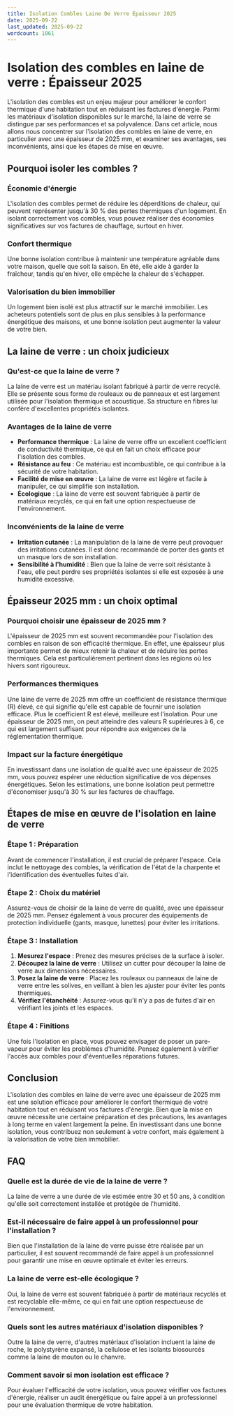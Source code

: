 ```yaml
---
title: Isolation Combles Laine De Verre Épaisseur 2025
date: 2025-09-22
last_updated: 2025-09-22
wordcount: 1061
---
```


# Isolation des combles en laine de verre : Épaisseur 2025

L'isolation des combles est un enjeu majeur pour améliorer le confort thermique d'une habitation tout en réduisant les factures d'énergie. Parmi les matériaux d'isolation disponibles sur le marché, la laine de verre se distingue par ses performances et sa polyvalence. Dans cet article, nous allons nous concentrer sur l'isolation des combles en laine de verre, en particulier avec une épaisseur de 2025 mm, et examiner ses avantages, ses inconvénients, ainsi que les étapes de mise en œuvre.

## Pourquoi isoler les combles ?

### Économie d'énergie

L'isolation des combles permet de réduire les déperditions de chaleur, qui peuvent représenter jusqu'à 30 % des pertes thermiques d'un logement. En isolant correctement vos combles, vous pouvez réaliser des économies significatives sur vos factures de chauffage, surtout en hiver.

### Confort thermique

Une bonne isolation contribue à maintenir une température agréable dans votre maison, quelle que soit la saison. En été, elle aide à garder la fraîcheur, tandis qu'en hiver, elle empêche la chaleur de s'échapper.

### Valorisation du bien immobilier

Un logement bien isolé est plus attractif sur le marché immobilier. Les acheteurs potentiels sont de plus en plus sensibles à la performance énergétique des maisons, et une bonne isolation peut augmenter la valeur de votre bien.

## La laine de verre : un choix judicieux

### Qu'est-ce que la laine de verre ?

La laine de verre est un matériau isolant fabriqué à partir de verre recyclé. Elle se présente sous forme de rouleaux ou de panneaux et est largement utilisée pour l'isolation thermique et acoustique. Sa structure en fibres lui confère d'excellentes propriétés isolantes.

### Avantages de la laine de verre

- **Performance thermique** : La laine de verre offre un excellent coefficient de conductivité thermique, ce qui en fait un choix efficace pour l'isolation des combles.
- **Résistance au feu** : Ce matériau est incombustible, ce qui contribue à la sécurité de votre habitation.
- **Facilité de mise en œuvre** : La laine de verre est légère et facile à manipuler, ce qui simplifie son installation.
- **Écologique** : La laine de verre est souvent fabriquée à partir de matériaux recyclés, ce qui en fait une option respectueuse de l'environnement.

### Inconvénients de la laine de verre

- **Irritation cutanée** : La manipulation de la laine de verre peut provoquer des irritations cutanées. Il est donc recommandé de porter des gants et un masque lors de son installation.
- **Sensibilité à l'humidité** : Bien que la laine de verre soit résistante à l'eau, elle peut perdre ses propriétés isolantes si elle est exposée à une humidité excessive.

## Épaisseur 2025 mm : un choix optimal

### Pourquoi choisir une épaisseur de 2025 mm ?

L'épaisseur de 2025 mm est souvent recommandée pour l'isolation des combles en raison de son efficacité thermique. En effet, une épaisseur plus importante permet de mieux retenir la chaleur et de réduire les pertes thermiques. Cela est particulièrement pertinent dans les régions où les hivers sont rigoureux.

### Performances thermiques

Une laine de verre de 2025 mm offre un coefficient de résistance thermique (R) élevé, ce qui signifie qu'elle est capable de fournir une isolation efficace. Plus le coefficient R est élevé, meilleure est l'isolation. Pour une épaisseur de 2025 mm, on peut atteindre des valeurs R supérieures à 6, ce qui est largement suffisant pour répondre aux exigences de la réglementation thermique.

### Impact sur la facture énergétique

En investissant dans une isolation de qualité avec une épaisseur de 2025 mm, vous pouvez espérer une réduction significative de vos dépenses énergétiques. Selon les estimations, une bonne isolation peut permettre d'économiser jusqu'à 30 % sur les factures de chauffage.

## Étapes de mise en œuvre de l'isolation en laine de verre

### Étape 1 : Préparation

Avant de commencer l'installation, il est crucial de préparer l'espace. Cela inclut le nettoyage des combles, la vérification de l'état de la charpente et l'identification des éventuelles fuites d'air.

### Étape 2 : Choix du matériel

Assurez-vous de choisir de la laine de verre de qualité, avec une épaisseur de 2025 mm. Pensez également à vous procurer des équipements de protection individuelle (gants, masque, lunettes) pour éviter les irritations.

### Étape 3 : Installation

1. **Mesurez l'espace** : Prenez des mesures précises de la surface à isoler.
2. **Découpez la laine de verre** : Utilisez un cutter pour découper la laine de verre aux dimensions nécessaires.
3. **Posez la laine de verre** : Placez les rouleaux ou panneaux de laine de verre entre les solives, en veillant à bien les ajuster pour éviter les ponts thermiques.
4. **Vérifiez l'étanchéité** : Assurez-vous qu'il n'y a pas de fuites d'air en vérifiant les joints et les espaces.

### Étape 4 : Finitions

Une fois l'isolation en place, vous pouvez envisager de poser un pare-vapeur pour éviter les problèmes d'humidité. Pensez également à vérifier l'accès aux combles pour d'éventuelles réparations futures.

## Conclusion

L'isolation des combles en laine de verre avec une épaisseur de 2025 mm est une solution efficace pour améliorer le confort thermique de votre habitation tout en réduisant vos factures d'énergie. Bien que la mise en œuvre nécessite une certaine préparation et des précautions, les avantages à long terme en valent largement la peine. En investissant dans une bonne isolation, vous contribuez non seulement à votre confort, mais également à la valorisation de votre bien immobilier.

## FAQ

### Quelle est la durée de vie de la laine de verre ?

La laine de verre a une durée de vie estimée entre 30 et 50 ans, à condition qu'elle soit correctement installée et protégée de l'humidité.

### Est-il nécessaire de faire appel à un professionnel pour l'installation ?

Bien que l'installation de la laine de verre puisse être réalisée par un particulier, il est souvent recommandé de faire appel à un professionnel pour garantir une mise en œuvre optimale et éviter les erreurs.

### La laine de verre est-elle écologique ?

Oui, la laine de verre est souvent fabriquée à partir de matériaux recyclés et est recyclable elle-même, ce qui en fait une option respectueuse de l'environnement.

### Quels sont les autres matériaux d'isolation disponibles ?

Outre la laine de verre, d'autres matériaux d'isolation incluent la laine de roche, le polystyrène expansé, la cellulose et les isolants biosourcés comme la laine de mouton ou le chanvre.

### Comment savoir si mon isolation est efficace ?

Pour évaluer l'efficacité de votre isolation, vous pouvez vérifier vos factures d'énergie, réaliser un audit énergétique ou faire appel à un professionnel pour une évaluation thermique de votre habitation.